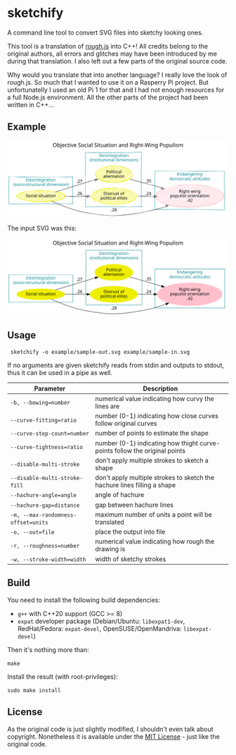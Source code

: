 # sketchify

A command line tool to convert SVG files into sketchy looking ones.

This tool is a translation of [rough.js](http://roughjs.com) into C++! All credits belong to the original authors, all errors and glitches may have been introduced by me during that translation. I also left out a few parts of the original source code.

Why would you translate that into another language? I really love the look of rough.js. So much that I wanted to use it on a Rasperry Pi project. But unfortunatelly I used an old Pi 1 for that and I had not enough resources for a full Node.js environment. All the other parts of the project had been written in C++...

## Example

![Sketchy looking SVG](example/sample-out.svg)

The input SVG was this:

![Input SVG](example/sample-in.svg)

## Usage

     sketchify -o example/sample-out.svg example/sample-in.svg

If no arguments are given sketchify reads from stdin and outputs to stdout, thus it can be used in a pipe as well.

| Parameter                           | Description                                                                |
| ----------------------------------- | -------------------------------------------------------------------------- |
| `-b, --bowing=number`               | numerical value indicating how curvy the lines are                         |
| `--curve-fitting=ratio`             | number (0-1) indicating how close curves follow original curves            |
| `--curve-step-count=number`         | number of points to estimate the shape                                     |
| `--curve-tightness=ratio`           | number (0-1) indicating how thight curve-points follow the original points |
| `--disable-multi-stroke`            | don't apply multiple strokes to sketch a shape                             |
| `--disable-multi-stroke-fill`       | don't apply multiple strokes to sketch the hachure lines filling a shape   |
| `--hachure-angle=angle`             | angle of hachure                                                           |
| `--hachure-gap=distance`            | gap between hachure lines                                                  |
| `-m, --max-randomness-offset=units` | maximum number of units a point will be translated                         |
| `-o, --out=file`                    | place the output into file                                                 |
| `-r, --roughness=number`            | numerical value indicating how rough the drawing is                        |
| `-w, --stroke-width=width`          | width of sketchy strokes                                                   |

## Build

You need to install the following build dependencies:

- `g++` with C++20 support (GCC >= 8)
- `expat` developer package (Debian/Ubuntu: `libexpat1-dev`, RedHat/Fedora: `expat-devel`, OpenSUSE/OpenMandriva: `libexpat-devel`)

Then it's nothing more than:

    make

Install the result (with root-privileges):

    sudo make install

## License

As the original code is just slightly modified, I shouldn't even talk about copyright. Nonetheless it is available under the [MIT License](LICENSE) - just like the original code.
